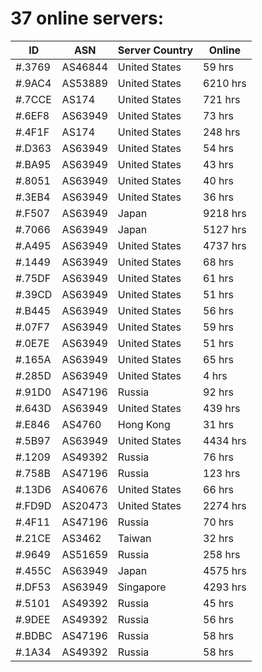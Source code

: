 # 37 online servers:

| ID | ASN | Server Country | Online |
| ------ | ------ | ------ | ------ |
| #.3769 | AS46844 | United States | 59 hrs |
| #.9AC4 | AS53889 | United States | 6210 hrs |
| #.7CCE | AS174 | United States | 721 hrs |
| #.6EF8 | AS63949 | United States | 73 hrs |
| #.4F1F | AS174 | United States | 248 hrs |
| #.D363 | AS63949 | United States | 54 hrs |
| #.BA95 | AS63949 | United States | 43 hrs |
| #.8051 | AS63949 | United States | 40 hrs |
| #.3EB4 | AS63949 | United States | 36 hrs |
| #.F507 | AS63949 | Japan | 9218 hrs |
| #.7066 | AS63949 | Japan | 5127 hrs |
| #.A495 | AS63949 | United States | 4737 hrs |
| #.1449 | AS63949 | United States | 68 hrs |
| #.75DF | AS63949 | United States | 61 hrs |
| #.39CD | AS63949 | United States | 51 hrs |
| #.B445 | AS63949 | United States | 56 hrs |
| #.07F7 | AS63949 | United States | 59 hrs |
| #.0E7E | AS63949 | United States | 51 hrs |
| #.165A | AS63949 | United States | 65 hrs |
| #.285D | AS63949 | United States | 4 hrs |
| #.91D0 | AS47196 | Russia | 92 hrs |
| #.643D | AS63949 | United States | 439 hrs |
| #.E846 | AS4760 | Hong Kong | 31 hrs |
| #.5B97 | AS63949 | United States | 4434 hrs |
| #.1209 | AS49392 | Russia | 76 hrs |
| #.758B | AS47196 | Russia | 123 hrs |
| #.13D6 | AS40676 | United States | 66 hrs |
| #.FD9D | AS20473 | United States | 2274 hrs |
| #.4F11 | AS47196 | Russia | 70 hrs |
| #.21CE | AS3462 | Taiwan | 32 hrs |
| #.9649 | AS51659 | Russia | 258 hrs |
| #.455C | AS63949 | Japan | 4575 hrs |
| #.DF53 | AS63949 | Singapore | 4293 hrs |
| #.5101 | AS49392 | Russia | 45 hrs |
| #.9DEE | AS49392 | Russia | 56 hrs |
| #.BDBC | AS47196 | Russia | 58 hrs |
| #.1A34 | AS49392 | Russia | 58 hrs |

